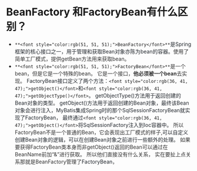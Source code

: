 # BeanFactory 和FactoryBean有什么区别？
+ `**<font style="color:rgb(51, 51, 51);">BeanFactory</font>**`<font style="color:rgb(36, 41, 47);">是Spring框架的核心接口之一，用于管理和获取Bean对象亦陈为bean的容器。</font><font style="color:rgb(51, 51, 51);">使用了简单工厂模式，提供getBean方法用来获取bean。 </font>
+ `**<font style="color:rgb(51, 51, 51);">FactoryBean</font>**`<font style="color:rgb(51, 51, 51);">是一个bean，但是它是一个特殊的bean。</font>
<font style="color:rgb(51, 51, 51);">它是一个接口，</font>**<font style="color:rgb(51, 51, 51);">他必须被一个bean</font>**<font style="color:rgb(51, 51, 51);">去实现。</font>
<font style="color:rgb(36, 41, 47);">FactoryBean接口定义了两个方法：</font>`<font style="color:rgb(36, 41, 47);">getObject()</font>`<font style="color:rgb(36, 41, 47);">和</font>`<font style="color:rgb(36, 41, 47);">getObjectType()</font>`<font style="color:rgb(36, 41, 47);">。</font>
<font style="color:rgb(36, 41, 47);">getObjectType()方法用于返回创建的Bean对象的类型</font><font style="color:rgb(51, 51, 51);">。</font>
<font style="color:rgb(36, 41, 47);">getObject()方法用于返回创建的Bean对象，最终该Bean对象会进行注入，MyBatis集成Spring时的那个SqlSessionFactoryBean就实现了FactoryBean， 最终通过</font>`<font style="color:rgb(36, 41, 47);">getObject()</font>`<font style="color:rgb(36, 41, 47);">将SqlSessionFactory注入到Ioc容器中。</font>
<font style="color:rgb(51, 51, 51);">所以FactoryBean不是一个普通的Bean，它会表现出工厂模式的样子,</font><font style="color:rgb(36, 41, 47);">可以自定义创建Bean对象的逻辑，可以在创建Bean对象之前进行一些额外的处理。</font>
<font style="color:rgb(51, 51, 51);">如果要获得FactoryBean类本身而非getObject()返回的Bean可以通过在BeanName前加“&”进行获取。</font>
<font style="color:rgb(51, 51, 51);"></font>
<font style="color:rgb(51, 51, 51);">        所以他们直接没有什么关系， 实在要扯上点关系那就是BeanFactory管理了</font><font style="color:rgb(36, 41, 47);">FactoryBean</font><font style="color:rgb(51, 51, 51);">，</font>
